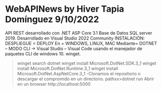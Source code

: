 # WebAPINews by Hiver Tapia Domínguez 9/10/2022
API REST desarrollado con .NET ASP Core 3.1
Base de Datos SQL server 2019.
Desarrollado en Visual Studio 2022 Community
INSTALACIÓN: DESPLIEGUE = DEPLOY
En = WINDOWS, LINUX, MAC
Mediante= DOTNET – MODO CLI -> Visual Studio – Visual Code
usando el manejador de paquetes CLI de windows 10. winget.
>winget search dotnet
>winget install Microsoft.DotNet.SDK.3_1
>winget install Microsoft.DotNet.Runtime.3_1
>winget install Microsoft.DotNet.AspNetCore.3_1
-Clonamos el repositorio o descargar el compromido en un directorio.
pathxx>dotnet run
Abrir en un browser http://localhost:5000

